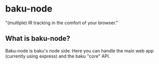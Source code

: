 baku-node
====

"(multiple) IR tracking in the comfort of your browser."

What is baku-node?
------------
Baku-node is baku's node side. Here you can handle the main web app (currently using express) and the baku "core" API.